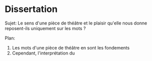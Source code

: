 
# Dissertation

Sujet: Le sens d'une pièce de théâtre et le plaisir qu'elle nous donne reposent-ils uniquement sur les mots ?

Plan:

1. Les mots d'une pièce de théâtre en sont les fondements 
2. Cependant, l'interprétation du 


<!--stackedit_data:
eyJoaXN0b3J5IjpbMjAwNjg0Nzk3MiwtMTEwMDgyNTU2MiwxMz
Y2NTE1NDY2XX0=
-->